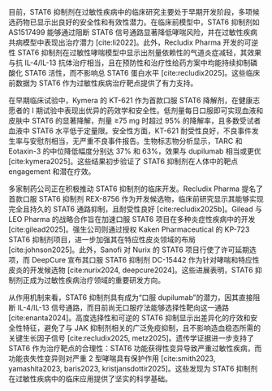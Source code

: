 目前，STAT6 抑制剂在过敏性疾病中的临床研究主要处于早期开发阶段，多项候选药物已显示出良好的安全性和有效性潜力。在临床前模型中，STAT6 抑制剂如 AS1517499 能够通过阻断 STAT6 信号通路显著降低哮喘风险，并在过敏性疾病共病模型中表现出治疗潜力 [cite:li2022]。此外，Recludix Pharma 开发的可逆性 STAT6 抑制剂在过敏性哮喘模型中显示出剂量依赖性的气道炎症减轻，其效果与抗 IL-4/IL-13 抗体治疗相当，且在预防性和治疗性给药方案中均能持续抑制磷酸化 STAT6 活性，而不影响总 STAT6 蛋白水平 [cite:recludix2025]。这些临床前数据为 STAT6 作为过敏性疾病治疗靶点提供了有力支持。

在早期临床试验中，Kymera 的 KT-621 作为首款口服 STAT6 降解剂，在健康志愿者的 I 期试验中表现出优异的药效学和安全性。低剂量每日口服即可实现血液和皮肤中 STAT6 的显著降解，剂量 ≥75 mg 时超过 95% 的降解率，且多数受试者血液中 STAT6 水平低于定量限。安全性方面，KT-621 耐受性良好，不良事件发生率与安慰剂相当，无严重不良事件报告。生物标志物分析显示，TARC 和 Eotaxin-3 的中位降低幅度分别达 37% 和 63%，效果与 dupilumab 相当或更优 [cite:kymera2025]。这些结果初步验证了 STAT6 抑制剂在人体中的靶点 engagement 和潜在疗效。

多家制药公司正在积极推动 STAT6 抑制剂的临床开发。Recludix Pharma 提名了首款口服 STAT6 抑制剂 REX-8756 作为开发候选物，临床前研究显示其能够实现完全且持久的 STAT6 通路抑制，且耐受性良好 [cite:recludix2025b]。Gilead 与 LEO Pharma 的战略合作旨在加速口服 STAT6 项目在多种炎症性疾病中的开发 [cite:gilead2025]。强生公司则通过授权 Kaken Pharmaceutical 的 KP-723 STAT6 抑制剂项目，进一步加强其在特应性皮炎领域的布局 [cite:johnson2025]。此外，Sanofi 对 Nurix 的 STAT6 项目行使了许可延期选项，而 DeepCure 宣布其口服 STAT6 抑制剂 DC-15442 作为针对哮喘和特应性皮炎的开发候选物 [cite:nurix2024, deepcure2024]。这些进展表明，STAT6 抑制剂正成为过敏性疾病治疗领域的重要研发方向。

从作用机制来看，STAT6 抑制剂具有成为“口服 dupilumab”的潜力，因其直接阻断 IL-4/IL-13 信号通路，而目前尚无口服疗法能够选择性靶向这一通路 [cite:enanta2024]。高度选择性和可逆的 STAT6 抑制显示出差异化的疗效和安全性特征，避免了与 JAK 抑制剂相关的广泛免疫抑制，且不影响造血稳态所需的关键生长因子信号 [cite:recludix2025, metz2025]。遗传学证据进一步支持了 STAT6 作为治疗靶点的合理性：STAT6 功能获得性变异导致严重过敏性疾病，而功能丧失性变异则对严重 2 型哮喘具有保护作用 [cite:smith2023, yamashita2023, baris2023, kristjansdottir2025]。这些发现为 STAT6 抑制剂在过敏性疾病中的临床应用提供了坚实的科学基础。